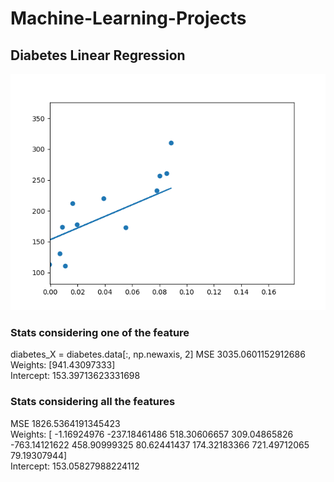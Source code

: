 # Machine-Learning-Projects

## Diabetes Linear Regression

![](Diabetes%20Linear%20Regression/Diabetes_1_attri.png)

### Stats considering one of the feature
diabetes_X = diabetes.data[:, np.newaxis, 2]
MSE 3035.0601152912686 <br />
Weights:  [941.43097333] <br />
Intercept:  153.39713623331698 <br />

### Stats considering all the features
MSE 1826.5364191345423 <br />
Weights:  [  -1.16924976 -237.18461486  518.30606657  309.04865826 -763.14121622
  458.90999325   80.62441437  174.32183366  721.49712065   79.19307944] <br />
Intercept:  153.05827988224112 <br />
